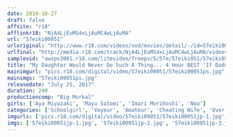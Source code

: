```yaml
---
date: 2018-10-27
draft: false
affsite: "r18"
afflinkr18: "NjA4LjEuMS4xLjAuMC4wLjAuMA"
url: "57eiki00051"
urloriginal: "http://www.r18.com/videos/vod/movies/detail/-/id=57eiki00051"
urlfinal: "http://media.r18.com/track/NjA4LjEuMS4xLjAuMC4wLjAuMA/videos/vod/movies/detail/-/id=57eiki00051"
samplevid: "awspv3001.r18.com/litevideo/freepv/5/57e/57eiki051/57eiki051_dmb_w.mp4"
title: "My Daughter Would Never Do Such A Thing... 4 Hour BEST 'If Daddy Comes, He'll Be Very Angry...' This Is What My Daughter Said With A Concerned Look On Her Face, As She Let Some Strange Dirty Old Man Fuck Her [NTR] Schoolgirl Creampie Raw Footage"
mainimgurl: "pics.r18.com/digital/video/57eiki00051/57eiki00051ps.jpg"
mainimgs: "57eiki00051ps.jpg"
releasedate: "July 25, 2017"
duration: 240
productioncomp: "Big Morkal"
girls: ['Aya Miyazaki', 'Mayu Satomi', 'Imari Morihoshi', 'Noa']
categories: ['Schoolgirl', 'Voyeur', 'Amateur', 'Cheating Wife', 'Over 4 Hours', 'Hi-Def']
imgurls: ['pics.r18.com/digital/video/57eiki00051/57eiki00051jp-1.jpg', 'pics.r18.com/digital/video/57eiki00051/57eiki00051jp-2.jpg', 'pics.r18.com/digital/video/57eiki00051/57eiki00051jp-3.jpg', 'pics.r18.com/digital/video/57eiki00051/57eiki00051jp-4.jpg', 'pics.r18.com/digital/video/57eiki00051/57eiki00051jp-5.jpg', 'pics.r18.com/digital/video/57eiki00051/57eiki00051jp-6.jpg', 'pics.r18.com/digital/video/57eiki00051/57eiki00051jp-7.jpg', 'pics.r18.com/digital/video/57eiki00051/57eiki00051jp-8.jpg', 'pics.r18.com/digital/video/57eiki00051/57eiki00051jp-9.jpg', 'pics.r18.com/digital/video/57eiki00051/57eiki00051jp-10.jpg', 'pics.r18.com/digital/video/57eiki00051/57eiki00051jp-11.jpg', 'pics.r18.com/digital/video/57eiki00051/57eiki00051jp-12.jpg', 'pics.r18.com/digital/video/57eiki00051/57eiki00051jp-13.jpg', 'pics.r18.com/digital/video/57eiki00051/57eiki00051jp-14.jpg', 'pics.r18.com/digital/video/57eiki00051/57eiki00051jp-15.jpg', 'pics.r18.com/digital/video/57eiki00051/57eiki00051jp-16.jpg', 'pics.r18.com/digital/video/57eiki00051/57eiki00051jp-17.jpg', 'pics.r18.com/digital/video/57eiki00051/57eiki00051jp-18.jpg', 'pics.r18.com/digital/video/57eiki00051/57eiki00051jp-19.jpg', 'pics.r18.com/digital/video/57eiki00051/57eiki00051jp-20.jpg']
imgs: ['57eiki00051jp-1.jpg', '57eiki00051jp-2.jpg', '57eiki00051jp-3.jpg', '57eiki00051jp-4.jpg', '57eiki00051jp-5.jpg', '57eiki00051jp-6.jpg', '57eiki00051jp-7.jpg', '57eiki00051jp-8.jpg', '57eiki00051jp-9.jpg', '57eiki00051jp-10.jpg', '57eiki00051jp-11.jpg', '57eiki00051jp-12.jpg', '57eiki00051jp-13.jpg', '57eiki00051jp-14.jpg', '57eiki00051jp-15.jpg', '57eiki00051jp-16.jpg', '57eiki00051jp-17.jpg', '57eiki00051jp-18.jpg', '57eiki00051jp-19.jpg', '57eiki00051jp-20.jpg']
---
```

